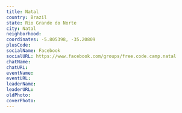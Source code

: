 ```yaml
---
title: Natal
country: Brazil
state: Rio Grande do Norte
city: Natal
neighborhood: 
coordinates: -5.805398, -35.20809
plusCode:
socialName: Facebook
socialURL: https://www.facebook.com/groups/free.code.camp.natal
chatName:
chatURL:
eventName:
eventURL:
leaderName:
leaderURL:
oldPhoto: 
coverPhoto:
---
```

